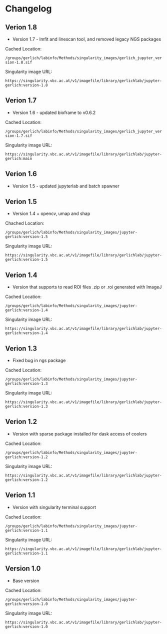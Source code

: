 # Changelog

## Verion 1.8
- Version 1.7 - lmfit and linescan tool, and removed legacy NGS packages

Cached Location:

 `/groups/gerlich/labinfo/Methods/singularity_images/gerlich_jupyter_version-1.8.sif`

Singularity image URL:

`https://singularity.vbc.ac.at/v1/imagefile/library/gerlichlab/jupyter-gerlich:version-1.8`


## Verion 1.7
- Version 1.6 - updated bioframe to v0.6.2

Cached Location:

 `/groups/gerlich/labinfo/Methods/singularity_images/gerlich_jupyter_version-1.7.sif`

Singularity image URL:

`https://singularity.vbc.ac.at/v1/imagefile/library/gerlichlab/jupyter-gerlich:main`

## Verion 1.6
- Version 1.5 - updated jupyterlab and batch spawner

## Verion 1.5
- Version 1.4 + opencv, umap and shap

Chached Location:

 `/groups/gerlich/labinfo/Methods/singularity_images/jupyter-gerlich:version-1.5`

Singularity image URL:

`https://singularity.vbc.ac.at/v1/imagefile/library/gerlichlab/jupyter-gerlich:version-1.5`

## Verion 1.4
- Version that supports to read ROI files .zip or .roi generated with ImageJ

Cached Location:

 `/groups/gerlich/labinfo/Methods/singularity_images/jupyter-gerlich:version-1.4`

Singularity image URL:

`https://singularity.vbc.ac.at/v1/imagefile/library/gerlichlab/jupyter-gerlich:version-1.4`

## Verion 1.3

- Fixed bug in ngs package

Cached Location:

 `/groups/gerlich/labinfo/Methods/singularity_images/jupyter-gerlich:version-1.3`

Singularity image URL:

`https://singularity.vbc.ac.at/v1/imagefile/library/gerlichlab/jupyter-gerlich:version-1.3`

## Verion 1.2

- Version with sparse package installed for dask access of coolers

Cached Location:

 `/groups/gerlich/labinfo/Methods/singularity_images/jupyter-gerlich:version-1.2`

Singularity image URL:

`https://singularity.vbc.ac.at/v1/imagefile/library/gerlichlab/jupyter-gerlich:version-1.2`

## Verion 1.1

- Version with singularity terminal support

Cached Location:

 `/groups/gerlich/labinfo/Methods/singularity_images/jupyter-gerlich:version-1.1`

Singularity image URL:

`https://singularity.vbc.ac.at/v1/imagefile/library/gerlichlab/jupyter-gerlich:version-1.1`

## Version 1.0
- Base version

Cached Location:

 `/groups/gerlich/labinfo/Methods/singularity_images/jupyter-gerlich:version-1.0`

Singularity image URL:

 `https://singularity.vbc.ac.at/v1/imagefile/library/gerlichlab/jupyter-gerlich:version-1.0`

